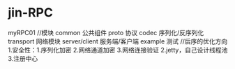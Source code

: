 # jin-RPC
myRPC01
//模块
common 公共组件
proto 协议
codec 序列化/反序列化
transport 网络模块
server/client 服务端/客户端
example 测试
//后序的优化方向
1.安全性：1.序列化加密 2.网络通道加密 3.网络连接验证
2.jetty，自己设计线程池
3.注册中心
